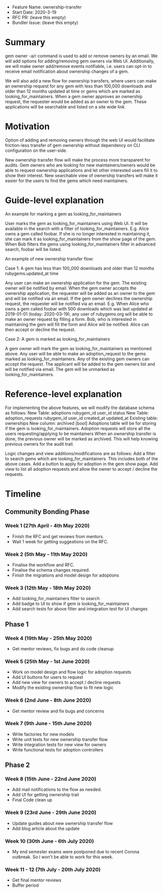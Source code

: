 - Feature Name: ownership-transfer
- Start Date: 2020-3-19
- RFC PR: (leave this empty)
- Bundler Issue: (leave this empty)

# Summary

gem owner -a/r command is used to add or remove owners by an email. We will add options for adding/removing gem owners via Web UI. Additionally, we will make owner add/remove events notifiable, i.e. users can opt-in to receive email notification about ownership changes of a gem.

We will also add a new flow for ownership transfers, where users can make an ownership request for any gem with less than 100,000 downloads and older than 12 months updated at time or gems which are marked as looking_for_maintainers. When a gem owner approves an ownership request, the requester would be added as an owner to the gem. These applications will be searchable and listed on a site wide link.

# Motivation

Option of adding and removing owners through the web UI would facilitate friction-less transfer of gem ownership without dependency on CLI configuration on the user-side.

New ownership transfer flow will make the process more transparent for audits. Gem owners who are looking for new maintainers/owners would be able to request ownership applications and let other interested users fill it to show their interest. New searchable view of ownership transfers will make it easier for the users to find the gems which need maintainers.

# Guide-level explanation

An example for marking a gem as looking_for_maintainers

User marks the gem as looking_for_maintainers using Web UI.
It will be available in the search with a filter of looking_for_maintainers.
E.g. Alice owns a gem called foobar. If she is no longer interested in maintaining it, she can mark it as looking_for_maintainers from the show page of the gem. When Bob filters the gems using looking_for_maintainers filter in advanced search, foobar will be listed.

An example of new ownership transfer flow:

Case 1: A gem has less than 100_000 downloads and older than 12 months rubygems.updated_at time

Any user can make an ownership application for the gem. The existing owner will be notified by email.
When the gem owner accepts the ownership application, the requester will be added as an owner to the gem and will be notified via an email.
If the gem owner declines the ownership request, the requester will be notified via an email.
E.g. When Alice who owns a gem called foobar with 500 downloads which was last updated at 2019-01-01 (today: 2020-03-19), any user of rubygems.org will be able to make an owner request by filling a form. Bob, who is interested in maintaining the gem will fill the form and Alice will be notified. Alice can then accept or decline the request.

Case 2: A gem is marked as looking_for_maintainers

A gem owner will mark the gem as looking_for_maintainers as mentioned above.
Any user will be able to make an adoption_request to the gems marked as looking_for_maintainers.
Any of the existing gem owners can accept the request. The applicant will be added to the gem owners list and will be notified via email. The gem will be unmarked as looking_for_maintainers.

# Reference-level explanation

For implementing the above features, we will modify the database schema as follows:
New Table: adoptions
rubygem_id
user_id
status
New Table: adoption_requests
rubygem_id
user_id
created_at
updated_at
Existing table: ownerships
New column: archived [bool]
Adoptions table will be for storing if the gem is looking_for_maintainers.
Adoption requests will store all the users requesting/applying to be maintainers
When an ownership transfer is done, the previous owner will be marked as archived. This will help knowing previous owners for the audit trail.

Logic changes and view additions/modifications are as follows:
Add a filter to search gems which are looking_for_maintainers. This includes both of the above cases.
Add a button to apply for adoption in the gem show page.
Add view to list all adoption requests and allow the owner to accept / decline the requests.

# Timeline

## Community Bonding Phase
### Week 1 (27th April - 4th May 2020)
- Finish the RFC and get reviews from mentors.
- Wait 1 week for getting suggestions on the RFC.

### Week 2 (5th May - 11th May 2020)
- Finalise the workflow and RFC.
- Finalise the schema changes required.
- Finish the migrations and model design for adoptions                                                                                                                 

### Week 3 (12th May - 18th May 2020)
- Add looking_for_maintainers filter to search
- Add badge to UI to show if gem is looking_for_maintainers
- Add search tests for above filter and integration test for UI changes                          

## Phase 1
### Week 4 (19th May - 25th May 2020)
- Get mentor reviews, fix bugs and do code cleanup                                                                                                                                                    

### Week 5 (25th May - 1st June 2020)
- Work on model design and flow logic for adoption requests
- Add UI buttons for users to request
- Add new view for owners to accept / decline requests
- Modify the existing ownership flow to fit new logic 

### Week 6 (2nd June - 8th June 2020)
- Get mentor review and fix bugs and concerns                                                                                                                                                         

### Week 7 (9th June - 15th June 2020)
- Write factories for new models
- Write unit tests for new ownership transfer flow
- Write integration tests for new view for owners
- Write functional tests for adoption controllers                        

## Phase 2
### Week 8 (15th June - 22nd June 2020)
- Add mail notifications to the flow as needed.
- Add UI for getting ownership trail
- Final Code clean up                                                                                                  

### Week 9 (23rd June - 29th June 2020)
- Update guides about new ownership transfer flow
- Add blog article about the update                                                                                                                    

### Week 10 (30th June - 6th July 2020)
- My end semester exams were postponed due to recent Corona outbreak. So I won't be able to work for this week.

### Week 11 - 12 (7th July - 20th July 2020) 
- Get final mentor reviews
- Buffer period                                                                                                                                           
